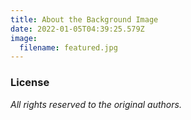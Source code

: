 ```yaml
---
title: About the Background Image
date: 2022-01-05T04:39:25.579Z
image:
  filename: featured.jpg
---
```

### License

_All rights reserved to the original authors._
